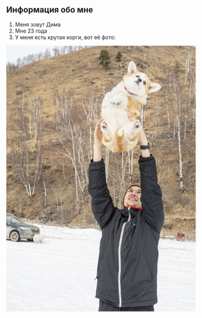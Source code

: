 ## Информация обо мне
1. Меня зовут Дима
2. Мне 23 года
3. У меня есть крутая корги, вот её фото:

![Alt text](image.png)